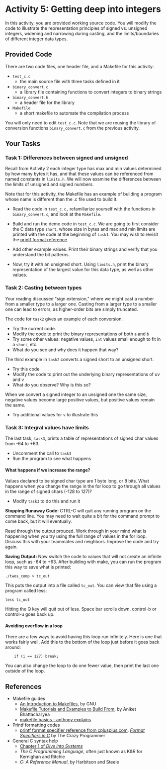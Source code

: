 # Activity 5: Getting deep into integers

In this activity, you are provided working source code. You will modify the code
to illustrate the representation principles of signed vs. unsigned integers,
widening and narrowing during casting, and the limits/boundaries of different
integer data types.

## Provided Code

There are two code files, one header file, and a Makefile for this activity:

- `test_c.c`
    - the main source file with three tasks defined in it
- `binary_convert.c`
    - a library file containing functions to convert integers to binary strings
- `binary_convert.h`
    - a header file for the library
- `Makefile`
    - a short makefile to automate the compilation process

You will only need to edit `test_c.c`. Note that we are reusing the library
of conversion functions `binary_convert.c` from the previous activity.

## Your Tasks

### Task 1: Differences between signed and unsigned

Recall from Activity 2 each integer type has max and min values determined
by how many bytes it has, and that these values can be referenced from named
constants in `limits.h`. We will now examine the differences between the
limits of unsigned and signed numbers.

Note that for this activity, the Makefile has an example of building a program whose name is different than the .c file used to build it.

- Read the code in `test_c.c,` refamiliarize yourself with the functions in
`binary_convert.c`, and look at the `Makefile`.

- Build and run the demo code in `test_c.c`. We are going to first consider the C
data type `short`, whose size in bytes and max and min limits are printed with the
code at the beginning of `task1`. You may wish to revisit the [printf format
reference](http://www.cplusplus.com/reference/cstdio/printf/).

- Add other example values. Print their binary strings and verify that you
understand the bit patterns.

- Now, try it with an unsigned short. Using `limits.h`, print the binary
representation of the largest value for this data type, as well as other values.

### Task 2: Casting between types

Your reading discussed "sign extension," where we might cast a number from a smaller type
to a larger one. Casting from a larger type to a smaller one can lead to errors, as
higher-order bits are simply truncated.

The code for `task2` gives an example of each conversion.
- Try the current code.
- Modify the code to print the binary representations of both `a` and `b`
- Try some other values: negative values, `int` values small enough to fit in a `short`, etc.
- What do you see and why does it happen that way?

The third example in `task2` converts a signed short to an unsigned short. 
- Try this code
- Modify the code to print out the underlying binary representations of uv and v
- What do you observe? Why is this so?

When we convert a signed integer to an unsigned one the same size, negative values
become large positive values, but positive values remain the same.
- Try additional values for `v` to illustrate this 


### Task 3: Integral values have limits

The last task, `task3`, prints a table of representations of signed char values from -64 to +63.  
- Uncomment the call to `task3`
- Run the program to see what happens

#### What happens if we increase the range?

Values declared to be signed char type are 1 byte long, or 8 bits. What
happens when you change the range in the for loop to go through all values in
the range of signed chars (-128 to 127)? 
- Modify `task3` to do this and run it

**Stopping Runaway Code:** CTRL-C will quit any running program on the command
line. You may need to wait quite a bit for the command prompt to come back, but
it will eventually.

Read through the output prouced. Work through in your mind what is happening when you try using the full range of values in the for loop. Discuss this with your teammates and neighbors. Improve the code and try again. 

**Saving Output:** Now switch the code to values that will not create an
infinite loop, such as -64 to +63. After building with make, you can run the
program this way to save what is printed:

	./twos_comp > tc_out

This puts the output into a file called `tc_out`. You can view that file using a
program called less:

	less tc_out

Hitting the Q key will quit out of less. Space bar scrolls down, control-b or
control-u goes back up.

#### Avoiding overflow in a loop

There are a few ways to avoid having this loop run infinitely. Here is one that
works fairly well. Add this to the bottom of the loop just before it goes back
around:

```
    if (i == 127) break;
```

You can also change the loop to do one fewer value, then print the last one outside of the loop.


## References

- Makefile guides
  - [An Introduction to Makefiles](https://www.gnu.org/software/make/manual/html_node/Introduction.html), by GNU
  - [Makefile Tutorials and Examples to Build From](https://earthly.dev/blog/make-tutorial/), by Aniket Bhattacharyea
  - [makefile basics - anthony explains](https://www.youtube.com/watch?v=20GC9mYoFGs)
- Printf formatting codes
  - [printf format specifier reference from cplusplus.com](http://www.cplusplus.com/reference/cstdio/printf/).
  [_Format Specifiers in C_](https://www.thecrazyprogrammer.com/2016/10/format-specifiers-c.html) by The Crazy Programmer
- General C syntax help
  - [Chapter 1 of _Dive into Systems_](https://diveintosystems.org/book/C1-C_intro/index.html)
  - _The C Programming Language_, often just known as K&R for Kernighan and Ritchie
  - _C: A Reference Manual_, by Harbitson and Steele
